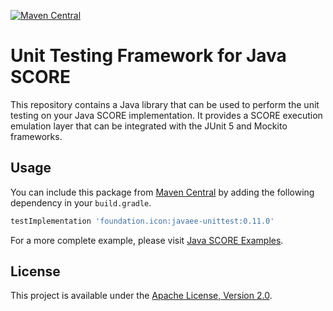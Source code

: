 [![Maven Central](https://maven-badges.herokuapp.com/maven-central/foundation.icon/javaee-unittest/badge.svg)](https://search.maven.org/search?q=g:foundation.icon%20a:javaee-unittest)

# Unit Testing Framework for Java SCORE

This repository contains a Java library that can be used to perform the unit testing on your Java SCORE implementation.
It provides a SCORE execution emulation layer that can be integrated with the JUnit 5 and Mockito frameworks.

## Usage

You can include this package from [Maven Central](https://search.maven.org/search?q=g:foundation.icon%20a:javaee-unittest)
by adding the following dependency in your `build.gradle`.

```groovy
testImplementation 'foundation.icon:javaee-unittest:0.11.0'
```

For a more complete example, please visit [Java SCORE Examples](https://github.com/icon-project/java-score-examples).

## License

This project is available under the [Apache License, Version 2.0](LICENSE).
